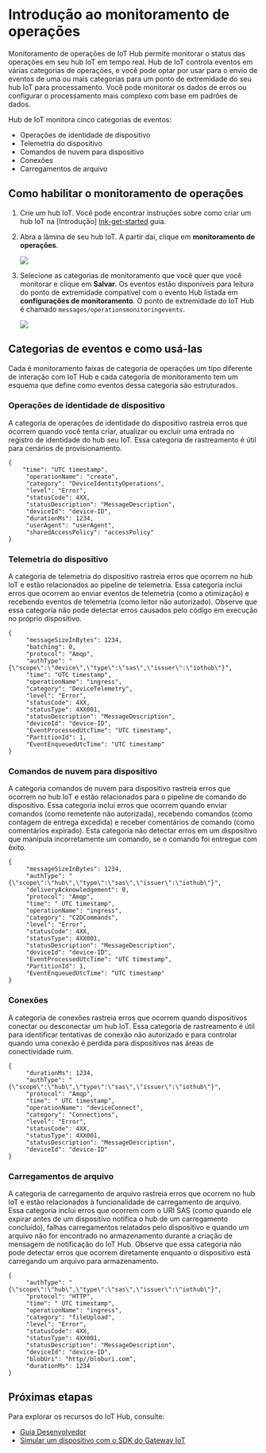 <properties
 pageTitle="Monitoramento de operações de IoT Hub"
 description="Uma visão geral das operações de Azure IoT Hub monitoramento, permitindo que você monitorar o status das operações em seu hub IoT em tempo real"
 services="iot-hub"
 documentationCenter=""
 authors="nberdy"
 manager="timlt"
 editor=""/>

<tags
 ms.service="iot-hub"
 ms.devlang="na"
 ms.topic="article"
 ms.tgt_pltfrm="na"
 ms.workload="na"
 ms.date="08/11/2016"
 ms.author="nberdy"/>

# <a name="introduction-to-operations-monitoring"></a>Introdução ao monitoramento de operações

Monitoramento de operações de IoT Hub permite monitorar o status das operações em seu hub IoT em tempo real. Hub de IoT controla eventos em várias categorias de operações, e você pode optar por usar para o envio de eventos de uma ou mais categorias para um ponto de extremidade do seu hub IoT para processamento. Você pode monitorar os dados de erros ou configurar o processamento mais complexo com base em padrões de dados.

Hub de IoT monitora cinco categorias de eventos:

- Operações de identidade de dispositivo
- Telemetria do dispositivo
- Comandos de nuvem para dispositivo
- Conexões
- Carregamentos de arquivo

## <a name="how-to-enable-operations-monitoring"></a>Como habilitar o monitoramento de operações

1. Crie um hub IoT. Você pode encontrar instruções sobre como criar um hub IoT na [Introdução] [ lnk-get-started] guia.

2. Abra a lâmina de seu hub IoT. A partir daí, clique em **monitoramento de operações**.

    ![][1]

3. Selecione as categorias de monitoramento que você quer que você monitorar e clique em **Salvar**. Os eventos estão disponíveis para leitura do ponto de extremidade compatível com o evento Hub listada em **configurações de monitoramento**. O ponto de extremidade do IoT Hub é chamado `messages/operationsmonitoringevents`.

    ![][2]

## <a name="event-categories-and-how-to-use-them"></a>Categorias de eventos e como usá-las

Cada é monitoramento faixas de categoria de operações um tipo diferente de interação com IoT Hub e cada categoria de monitoramento tem um esquema que define como eventos dessa categoria são estruturados.

### <a name="device-identity-operations"></a>Operações de identidade de dispositivo

A categoria de operações de identidade do dispositivo rastreia erros que ocorrem quando você tenta criar, atualizar ou excluir uma entrada no registro de identidade do hub seu IoT. Essa categoria de rastreamento é útil para cenários de provisionamento.

    {
        "time": "UTC timestamp",
         "operationName": "create",
         "category": "DeviceIdentityOperations",
         "level": "Error",
         "statusCode": 4XX,
         "statusDescription": "MessageDescription",
         "deviceId": "device-ID",
         "durationMs": 1234,
         "userAgent": "userAgent",
         "sharedAccessPolicy": "accessPolicy"
    }

### <a name="device-telemetry"></a>Telemetria do dispositivo

A categoria de telemetria do dispositivo rastreia erros que ocorrem no hub IoT e estão relacionados ao pipeline de telemetria. Essa categoria inclui erros que ocorrem ao enviar eventos de telemetria (como a otimização) e recebendo eventos de telemetria (como leitor não autorizado). Observe que essa categoria não pode detectar erros causados pelo código em execução no próprio dispositivo.

    {
         "messageSizeInBytes": 1234,
         "batching": 0,
         "protocol": "Amqp",
         "authType": "{\"scope\":\"device\",\"type\":\"sas\",\"issuer\":\"iothub\"}",
         "time": "UTC timestamp",
         "operationName": "ingress",
         "category": "DeviceTelemetry",
         "level": "Error",
         "statusCode": 4XX,
         "statusType": 4XX001,
         "statusDescription": "MessageDescription",
         "deviceId": "device-ID",
         "EventProcessedUtcTime": "UTC timestamp",
         "PartitionId": 1,
         "EventEnqueuedUtcTime": "UTC timestamp"
    }

### <a name="cloud-to-device-commands"></a>Comandos de nuvem para dispositivo

A categoria comandos de nuvem para dispositivo rastreia erros que ocorrem no hub IoT e estão relacionados para o pipeline de comando do dispositivo. Essa categoria inclui erros que ocorrem quando enviar comandos (como remetente não autorizada), recebendo comandos (como contagem de entrega excedida) e receber comentários de comando (como comentários expirado). Esta categoria não detectar erros em um dispositivo que manipula incorretamente um comando, se o comando foi entregue com êxito.

    {
         "messageSizeInBytes": 1234,
         "authType": "{\"scope\":\"hub\",\"type\":\"sas\",\"issuer\":\"iothub\"}",
         "deliveryAcknowledgement": 0,
         "protocol": "Amqp",
         "time": " UTC timestamp",
         "operationName": "ingress",
         "category": "C2DCommands",
         "level": "Error",
         "statusCode": 4XX,
         "statusType": 4XX001,
         "statusDescription": "MessageDescription",
         "deviceId": "device-ID",
         "EventProcessedUtcTime": "UTC timestamp",
         "PartitionId": 1,
         "EventEnqueuedUtcTime": “UTC timestamp"
    }

### <a name="connections"></a>Conexões

A categoria de conexões rastreia erros que ocorrem quando dispositivos conectar ou desconectar um hub IoT. Essa categoria de rastreamento é útil para identificar tentativas de conexão não autorizado e para controlar quando uma conexão é perdida para dispositivos nas áreas de conectividade ruim.

    {
         "durationMs": 1234,
         "authType": "{\"scope\":\"hub\",\"type\":\"sas\",\"issuer\":\"iothub\"}",
         "protocol": "Amqp",
         "time": " UTC timestamp",
         "operationName": "deviceConnect",
         "category": "Connections",
         "level": "Error",
         "statusCode": 4XX,
         "statusType": 4XX001,
         "statusDescription": "MessageDescription",
         "deviceId": "device-ID"
    }

### <a name="file-uploads"></a>Carregamentos de arquivo

A categoria de carregamento de arquivo rastreia erros que ocorrem no hub IoT e estão relacionados à funcionalidade de carregamento de arquivo. Essa categoria inclui erros que ocorrem com o URI SAS (como quando ele expirar antes de um dispositivo notifica o hub de um carregamento concluído), falhas carregamentos relatados pelo dispositivo e quando um arquivo não for encontrado no armazenamento durante a criação de mensagem de notificação do IoT Hub. Observe que essa categoria não pode detectar erros que ocorrem diretamente enquanto o dispositivo está carregando um arquivo para armazenamento.

    {
         "authType": "{\"scope\":\"hub\",\"type\":\"sas\",\"issuer\":\"iothub\"}",
         "protocol": "HTTP",
         "time": " UTC timestamp",
         "operationName": "ingress",
         "category": "fileUpload",
         "level": "Error",
         "statusCode": 4XX,
         "statusType": 4XX001,
         "statusDescription": "MessageDescription",
         "deviceId": "device-ID",
         "blobUri": "http//bloburi.com",
         "durationMs": 1234
    }

## <a name="next-steps"></a>Próximas etapas

Para explorar os recursos do IoT Hub, consulte:

- [Guia Desenvolvedor][lnk-devguide]
- [Simular um dispositivo com o SDK do Gateway IoT][lnk-gateway]

<!-- Links and images -->
[1]: media/iot-hub-operations-monitoring/enable-OM-1.png
[2]: media/iot-hub-operations-monitoring/enable-OM-2.png

[lnk-get-started]: iot-hub-csharp-csharp-getstarted.md
[lnk-diagnostic-metrics]: iot-hub-metrics.md
[lnk-scaling]: iot-hub-scaling.md
[lnk-dr]: iot-hub-ha-dr.md

[lnk-devguide]: iot-hub-devguide.md
[lnk-gateway]: iot-hub-linux-gateway-sdk-simulated-device.md